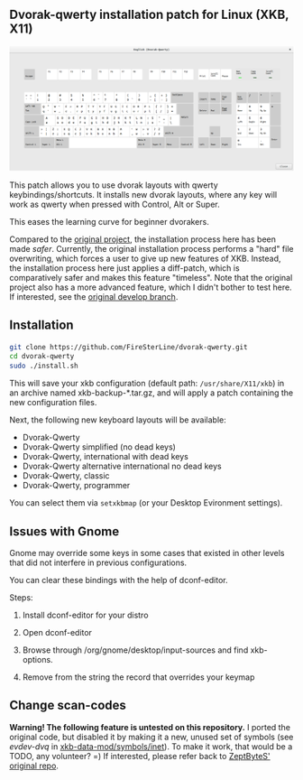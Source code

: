 Dvorak-qwerty installation patch for Linux (XKB, X11)
------

![](https://github.com/FireSterLine/dvorak-qwerty/blob/master/dvorak-qwerty.png)

This patch allows you to use dvorak layouts with qwerty keybindings/shortcuts.
It installs new dvorak layouts, where any key will work as qwerty when pressed with Control, Alt or Super.

This eases the learning curve for beginner dvorakers.

Compared to the [original project](https://github.com/ZeptByteS/dvorak-qwerty), the installation process here has been made *safer*.
Currently, the original installation process performs a "hard" file overwriting, which forces a user to
give up new features of XKB. Instead, the installation process here just applies a diff-patch,
which is comparatively safer and makes this feature "timeless".
Note that the original project also has a more advanced feature, which I didn't bother to test here.
If interested, see the [original develop branch](https://github.com/ZeptByteS/dvorak-qwerty/tree/develop).


Installation
------

```bash
git clone https://github.com/FireSterLine/dvorak-qwerty.git
cd dvorak-qwerty
sudo ./install.sh
```

This will save your xkb configuration (default path: `/usr/share/X11/xkb`) in an archive named xkb-backup-\*.tar.gz, and will apply a patch containing the new configuration files.

Next, the following new keyboard layouts will be available:


+ Dvorak-Qwerty
+ Dvorak-Qwerty simplified (no dead keys)
+ Dvorak-Qwerty, international with dead keys
+ Dvorak-Qwerty alternative international no dead keys
+ Dvorak-Qwerty, classic
+ Dvorak-Qwerty, programmer

You can select them via `setxkbmap` (or your Desktop Evironment settings).

Issues with Gnome
------

Gnome may override some keys in some cases that existed in other levels that did not interfere in previous configurations.

You can clear these bindings with the help of dconf-editor.

Steps:

1. Install dconf-editor for your distro

2. Open dconf-editor

3. Browse through /org/gnome/desktop/input-sources and find xkb-options.

4. Remove from the string the record that overrides your keymap


Change scan-codes
------

**Warning! The following feature is untested on this repository.**
I ported the original code, but disabled it by making it a new, unused set of symbols (see *evdev-dvq* in [xkb-data-mod/symbols/inet](xkb-data-mod/symbols/inet)). To make it work, that would be a TODO, any volunteer? =)
If interested, please refer back to [ZeptByteS' original repo](https://github.com/ZeptByteS/dvorak-qwerty/tree/develop).